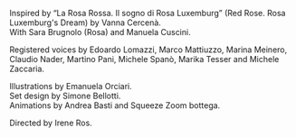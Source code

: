 Inspired by “La Rosa Rossa. Il sogno di Rosa Luxemburg” (Red Rose. Rosa Luxemburg's Dream) by Vanna Cercenà.  
With Sara Brugnolo (Rosa) and Manuela Cuscini.  
  
Registered voices by Edoardo Lomazzi, Marco Mattiuzzo, Marina Meinero, Claudio Nader, Martino Pani, Michele Spanò, Marika Tesser and Michele Zaccaria.  
  
Illustrations by Emanuela Orciari.  
Set design by Simone Bellotti.  
Animations by Andrea Basti and Squeeze Zoom bottega.  
  
Directed by Irene Ros.